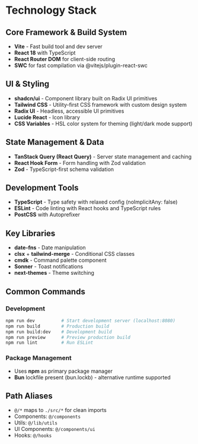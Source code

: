 # Technology Stack

## Core Framework & Build System
- **Vite** - Fast build tool and dev server
- **React 18** with TypeScript
- **React Router DOM** for client-side routing
- **SWC** for fast compilation via @vitejs/plugin-react-swc

## UI & Styling
- **shadcn/ui** - Component library built on Radix UI primitives
- **Tailwind CSS** - Utility-first CSS framework with custom design system
- **Radix UI** - Headless, accessible UI primitives
- **Lucide React** - Icon library
- **CSS Variables** - HSL color system for theming (light/dark mode support)

## State Management & Data
- **TanStack Query (React Query)** - Server state management and caching
- **React Hook Form** - Form handling with Zod validation
- **Zod** - TypeScript-first schema validation

## Development Tools
- **TypeScript** - Type safety with relaxed config (noImplicitAny: false)
- **ESLint** - Code linting with React hooks and TypeScript rules
- **PostCSS** with Autoprefixer

## Key Libraries
- **date-fns** - Date manipulation
- **clsx** + **tailwind-merge** - Conditional CSS classes
- **cmdk** - Command palette component
- **Sonner** - Toast notifications
- **next-themes** - Theme switching

## Common Commands

### Development
```bash
npm run dev          # Start development server (localhost:8080)
npm run build        # Production build
npm run build:dev    # Development build
npm run preview      # Preview production build
npm run lint         # Run ESLint
```

### Package Management
- Uses **npm** as primary package manager
- **Bun** lockfile present (bun.lockb) - alternative runtime supported

## Path Aliases
- `@/*` maps to `./src/*` for clean imports
- Components: `@/components`
- Utils: `@/lib/utils`
- UI Components: `@/components/ui`
- Hooks: `@/hooks`